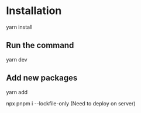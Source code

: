 # Installation

yarn install

## Run the command

yarn dev

## Add new packages

yarn add

npx pnpm i --lockfile-only (Need to deploy on server)
